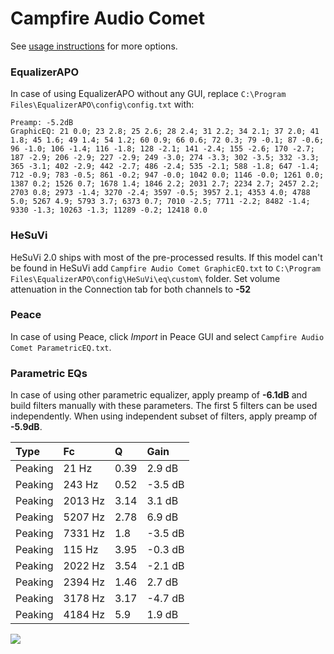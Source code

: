 # Campfire Audio Comet
See [usage instructions](https://github.com/jaakkopasanen/AutoEq#usage) for more options.

### EqualizerAPO
In case of using EqualizerAPO without any GUI, replace `C:\Program Files\EqualizerAPO\config\config.txt`
with:
```
Preamp: -5.2dB
GraphicEQ: 21 0.0; 23 2.8; 25 2.6; 28 2.4; 31 2.2; 34 2.1; 37 2.0; 41 1.8; 45 1.6; 49 1.4; 54 1.2; 60 0.9; 66 0.6; 72 0.3; 79 -0.1; 87 -0.6; 96 -1.0; 106 -1.4; 116 -1.8; 128 -2.1; 141 -2.4; 155 -2.6; 170 -2.7; 187 -2.9; 206 -2.9; 227 -2.9; 249 -3.0; 274 -3.3; 302 -3.5; 332 -3.3; 365 -3.1; 402 -2.9; 442 -2.7; 486 -2.4; 535 -2.1; 588 -1.8; 647 -1.4; 712 -0.9; 783 -0.5; 861 -0.2; 947 -0.0; 1042 0.0; 1146 -0.0; 1261 0.0; 1387 0.2; 1526 0.7; 1678 1.4; 1846 2.2; 2031 2.7; 2234 2.7; 2457 2.2; 2703 0.8; 2973 -1.4; 3270 -2.4; 3597 -0.5; 3957 2.1; 4353 4.0; 4788 5.0; 5267 4.9; 5793 3.7; 6373 0.7; 7010 -2.5; 7711 -2.2; 8482 -1.4; 9330 -1.3; 10263 -1.3; 11289 -0.2; 12418 0.0
```

### HeSuVi
HeSuVi 2.0 ships with most of the pre-processed results. If this model can't be found in HeSuVi add
`Campfire Audio Comet GraphicEQ.txt` to `C:\Program Files\EqualizerAPO\config\HeSuVi\eq\custom\` folder.
Set volume attenuation in the Connection tab for both channels to **-52**

### Peace
In case of using Peace, click *Import* in Peace GUI and select `Campfire Audio Comet ParametricEQ.txt`.

### Parametric EQs
In case of using other parametric equalizer, apply preamp of **-6.1dB** and build filters manually
with these parameters. The first 5 filters can be used independently.
When using independent subset of filters, apply preamp of **-5.9dB**.

| Type    | Fc      |    Q | Gain    |
|:--------|:--------|:-----|:--------|
| Peaking | 21 Hz   | 0.39 | 2.9 dB  |
| Peaking | 243 Hz  | 0.52 | -3.5 dB |
| Peaking | 2013 Hz | 3.14 | 3.1 dB  |
| Peaking | 5207 Hz | 2.78 | 6.9 dB  |
| Peaking | 7331 Hz | 1.8  | -3.5 dB |
| Peaking | 115 Hz  | 3.95 | -0.3 dB |
| Peaking | 2022 Hz | 3.54 | -2.1 dB |
| Peaking | 2394 Hz | 1.46 | 2.7 dB  |
| Peaking | 3178 Hz | 3.17 | -4.7 dB |
| Peaking | 4184 Hz | 5.9  | 1.9 dB  |

![](https://raw.githubusercontent.com/jaakkopasanen/AutoEq/master/results/oratory1990/usound/Campfire%20Audio%20Comet/Campfire%20Audio%20Comet.png)